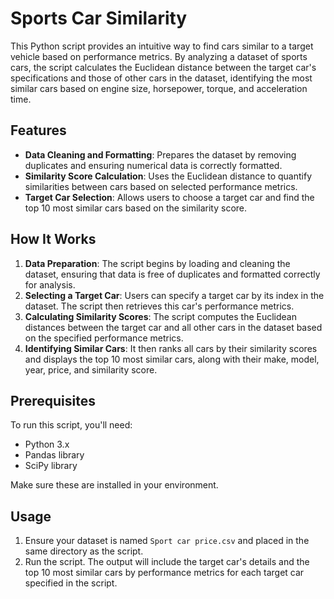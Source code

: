 # Sports Car Similarity

This Python script provides an intuitive way to find cars similar to a target vehicle based on performance metrics. By analyzing a dataset of sports cars, the script calculates the Euclidean distance between the target car's specifications and those of other cars in the dataset, identifying the most similar cars based on engine size, horsepower, torque, and acceleration time.

## Features

- **Data Cleaning and Formatting**: Prepares the dataset by removing duplicates and ensuring numerical data is correctly formatted.
- **Similarity Score Calculation**: Uses the Euclidean distance to quantify similarities between cars based on selected performance metrics.
- **Target Car Selection**: Allows users to choose a target car and find the top 10 most similar cars based on the similarity score.

## How It Works

1. **Data Preparation**: The script begins by loading and cleaning the dataset, ensuring that data is free of duplicates and formatted correctly for analysis.
2. **Selecting a Target Car**: Users can specify a target car by its index in the dataset. The script then retrieves this car's performance metrics.
3. **Calculating Similarity Scores**: The script computes the Euclidean distances between the target car and all other cars in the dataset based on the specified performance metrics.
4. **Identifying Similar Cars**: It then ranks all cars by their similarity scores and displays the top 10 most similar cars, along with their make, model, year, price, and similarity score.

## Prerequisites

To run this script, you'll need:

- Python 3.x
- Pandas library
- SciPy library

Make sure these are installed in your environment.

## Usage

1. Ensure your dataset is named `Sport car price.csv` and placed in the same directory as the script.
2. Run the script. The output will include the target car's details and the top 10 most similar cars by performance metrics for each target car specified in the script.
